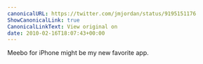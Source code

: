 ```yaml
---
canonicalURL: https://twitter.com/jmjordan/status/9195151176
ShowCanonicalLink: true
CanonicalLinkText: View original on
date: 2010-02-16T18:07:43+00:00
---
```

Meebo for iPhone might be my new favorite app.